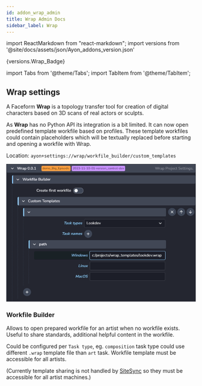 ```yaml
---
id: addon_wrap_admin
title: Wrap Admin Docs
sidebar_label: Wrap
---
```


import ReactMarkdown from "react-markdown";
import versions from '@site/docs/assets/json/Ayon_addons_version.json'

<ReactMarkdown>
{versions.Wrap_Badge}
</ReactMarkdown>

import Tabs from '@theme/Tabs';
import TabItem from '@theme/TabItem';

## Wrap settings

A Faceform **Wrap** is a topology transfer tool for creation of digital characters based on 3D scans of real actors or sculpts.

As **Wrap** has no Python API its integration is a bit limited. It can now open predefined template workfile based on profiles.
These template workfiles could contain placeholders which will be textually replaced before starting and opening a workfile with Wrap.

Location: `ayon+settings://wrap/workfile_builder/custom_templates`

![Wrap Project Settings](assets/admin_hosts_wrap_settings.png)

### Workfile Builder

Allows to open prepared workfile for an artist when no workfile exists. Useful to share standards, additional helpful content in the workfile.

Could be configured per `Task type`, eg. `composition` task type could use different `.wrap` template file than `art` task.
Workfile template must be accessible for all artists.

(Currently template sharing is not handled by [SiteSync](addon_site_sync_admin.md) so they must be accessible for all artist machines.)